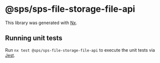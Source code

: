 # @sps/sps-file-storage-file-api

This library was generated with [Nx](https://nx.dev).

## Running unit tests

Run `nx test @sps/sps-file-storage-file-api` to execute the unit tests via [Jest](https://jestjs.io).
